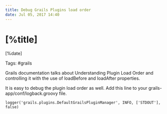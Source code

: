 ```yaml
---
title: Debug Grails Plugins load order
date: Jul 05, 2017 14:40
---
```


# [%title]

[%date]

Tags: #grails

Grails documentation talks about Understanding Plugin Load Order and controlling it with the use of loadBefore and loadAfter properties.

It is easy to debug the plugin load order as well. Add this line to your grails-app/conf/logback.groovy file.

`logger('grails.plugins.DefaultGrailsPluginManager', INFO, ['STDOUT'], false)`




